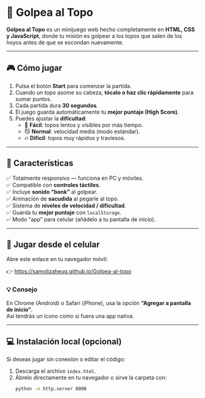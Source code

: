 # 🐹 Golpea al Topo

**Golpea al Topo** es un minijuego web hecho completamente en **HTML, CSS y JavaScript**, donde tu misión es golpear a los topos que salen de los hoyos antes de que se escondan nuevamente.

---

## 🎮 Cómo jugar

1. Pulsa el botón **Start** para comenzar la partida.  
2. Cuando un topo asome su cabeza, **tócalo o haz clic rápidamente** para sumar puntos.  
3. Cada partida dura **30 segundos**.  
4. El juego guarda automáticamente tu **mejor puntaje (High Score)**.  
5. Puedes ajustar la **dificultad**:
   - 🐢 **Fácil**: topos lentos y visibles por más tiempo.  
   - 😼 **Normal**: velocidad media (modo estándar).  
   - 🔥 **Difícil**: topos muy rápidos y traviesos.

---

## 🧠 Características

✅ Totalmente responsivo — funciona en PC y móviles.  
✅ Compatible con **controles táctiles**.  
✅ Incluye **sonido “bonk”** al golpear.  
✅ Animación de **sacudida** al pegarle al topo.  
✅ Sistema de **niveles de velocidad / dificultad**.  
✅ Guarda tu **mejor puntaje** con `localStorage`.  
✅ Modo “app” para celular (añádelo a tu pantalla de inicio).

---

## 📱 Jugar desde el celular

Abre este enlace en tu navegador móvil:

👉 https://samolizaheug.github.io/Golpea-al-topo

### 💡 Consejo
En Chrome (Android) o Safari (iPhone), usa la opción **“Agregar a pantalla de inicio”**.  
Así tendrás un ícono como si fuera una app nativa.

---

## 💻 Instalación local (opcional)

Si deseas jugar sin conexión o editar el código:

1. Descarga el archivo `index.html`.
2. Ábrelo directamente en tu navegador o sirve la carpeta con:
   ```bash
   python -m http.server 8000
